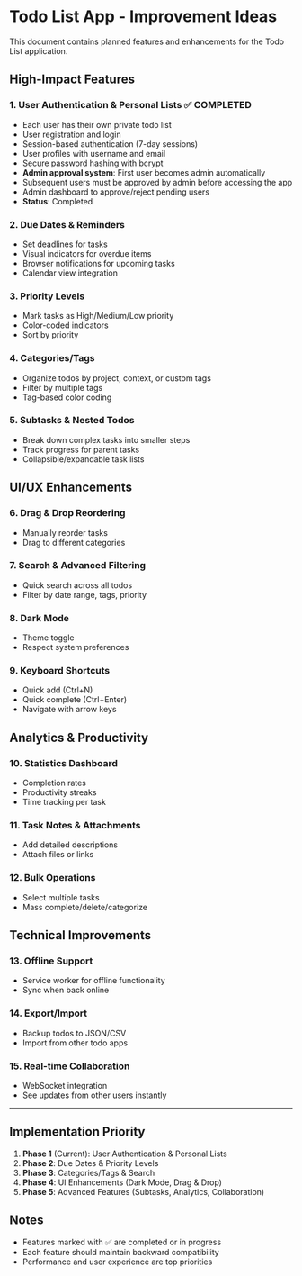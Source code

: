 # Todo List App - Improvement Ideas

This document contains planned features and enhancements for the Todo List application.

## High-Impact Features

### 1. User Authentication & Personal Lists ✅ COMPLETED
- Each user has their own private todo list
- User registration and login
- Session-based authentication (7-day sessions)
- User profiles with username and email
- Secure password hashing with bcrypt
- **Admin approval system**: First user becomes admin automatically
- Subsequent users must be approved by admin before accessing the app
- Admin dashboard to approve/reject pending users
- **Status**: Completed

### 2. Due Dates & Reminders
- Set deadlines for tasks
- Visual indicators for overdue items
- Browser notifications for upcoming tasks
- Calendar view integration

### 3. Priority Levels
- Mark tasks as High/Medium/Low priority
- Color-coded indicators
- Sort by priority

### 4. Categories/Tags
- Organize todos by project, context, or custom tags
- Filter by multiple tags
- Tag-based color coding

### 5. Subtasks & Nested Todos
- Break down complex tasks into smaller steps
- Track progress for parent tasks
- Collapsible/expandable task lists

## UI/UX Enhancements

### 6. Drag & Drop Reordering
- Manually reorder tasks
- Drag to different categories

### 7. Search & Advanced Filtering
- Quick search across all todos
- Filter by date range, tags, priority

### 8. Dark Mode
- Theme toggle
- Respect system preferences

### 9. Keyboard Shortcuts
- Quick add (Ctrl+N)
- Quick complete (Ctrl+Enter)
- Navigate with arrow keys

## Analytics & Productivity

### 10. Statistics Dashboard
- Completion rates
- Productivity streaks
- Time tracking per task

### 11. Task Notes & Attachments
- Add detailed descriptions
- Attach files or links

### 12. Bulk Operations
- Select multiple tasks
- Mass complete/delete/categorize

## Technical Improvements

### 13. Offline Support
- Service worker for offline functionality
- Sync when back online

### 14. Export/Import
- Backup todos to JSON/CSV
- Import from other todo apps

### 15. Real-time Collaboration
- WebSocket integration
- See updates from other users instantly

---

## Implementation Priority

1. **Phase 1** (Current): User Authentication & Personal Lists
2. **Phase 2**: Due Dates & Priority Levels
3. **Phase 3**: Categories/Tags & Search
4. **Phase 4**: UI Enhancements (Dark Mode, Drag & Drop)
5. **Phase 5**: Advanced Features (Subtasks, Analytics, Collaboration)

## Notes

- Features marked with ✅ are completed or in progress
- Each feature should maintain backward compatibility
- Performance and user experience are top priorities
